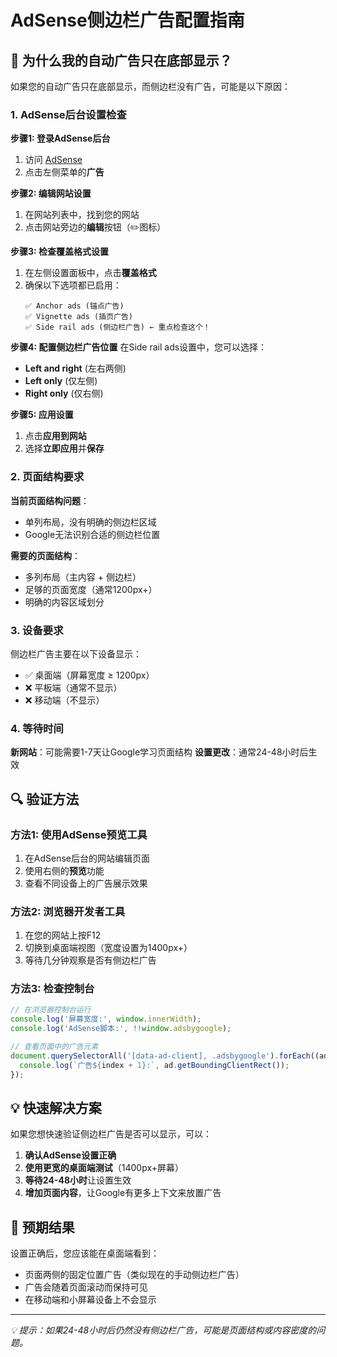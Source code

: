 # AdSense侧边栏广告配置指南

## 🎯 为什么我的自动广告只在底部显示？

如果您的自动广告只在底部显示，而侧边栏没有广告，可能是以下原因：

### 1. AdSense后台设置检查

**步骤1: 登录AdSense后台**
1. 访问 [AdSense](https://www.google.com/adsense/)
2. 点击左侧菜单的**广告**

**步骤2: 编辑网站设置**
1. 在网站列表中，找到您的网站
2. 点击网站旁边的**编辑**按钮（✏️图标）

**步骤3: 检查覆盖格式设置**
1. 在左侧设置面板中，点击**覆盖格式**
2. 确保以下选项都已启用：
   ```
   ✅ Anchor ads (锚点广告)
   ✅ Vignette ads (插页广告) 
   ✅ Side rail ads (侧边栏广告) ← 重点检查这个！
   ```

**步骤4: 配置侧边栏广告位置**
在Side rail ads设置中，您可以选择：
- **Left and right** (左右两侧)
- **Left only** (仅左侧)
- **Right only** (仅右侧)

**步骤5: 应用设置**
1. 点击**应用到网站**
2. 选择**立即应用**并**保存**

### 2. 页面结构要求

**当前页面结构问题**：
- 单列布局，没有明确的侧边栏区域
- Google无法识别合适的侧边栏位置

**需要的页面结构**：
- 多列布局（主内容 + 侧边栏）
- 足够的页面宽度（通常1200px+）
- 明确的内容区域划分

### 3. 设备要求

侧边栏广告主要在以下设备显示：
- ✅ 桌面端（屏幕宽度 ≥ 1200px）
- ❌ 平板端（通常不显示）
- ❌ 移动端（不显示）

### 4. 等待时间

**新网站**：可能需要1-7天让Google学习页面结构
**设置更改**：通常24-48小时后生效

## 🔍 验证方法

### 方法1: 使用AdSense预览工具
1. 在AdSense后台的网站编辑页面
2. 使用右侧的**预览**功能
3. 查看不同设备上的广告展示效果

### 方法2: 浏览器开发者工具
1. 在您的网站上按F12
2. 切换到桌面端视图（宽度设置为1400px+）
3. 等待几分钟观察是否有侧边栏广告

### 方法3: 检查控制台
```javascript
// 在浏览器控制台运行
console.log('屏幕宽度:', window.innerWidth);
console.log('AdSense脚本:', !!window.adsbygoogle);

// 查看页面中的广告元素
document.querySelectorAll('[data-ad-client], .adsbygoogle').forEach((ad, index) => {
  console.log(`广告${index + 1}:`, ad.getBoundingClientRect());
});
```

## 💡 快速解决方案

如果您想快速验证侧边栏广告是否可以显示，可以：

1. **确认AdSense设置正确**
2. **使用更宽的桌面端测试**（1400px+屏幕）
3. **等待24-48小时**让设置生效
4. **增加页面内容**，让Google有更多上下文来放置广告

## 🎯 预期结果

设置正确后，您应该能在桌面端看到：
- 页面两侧的固定位置广告（类似现在的手动侧边栏广告）
- 广告会随着页面滚动而保持可见
- 在移动端和小屏幕设备上不会显示

---

*💡 提示：如果24-48小时后仍然没有侧边栏广告，可能是页面结构或内容密度的问题。* 